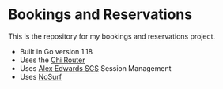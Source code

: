 # Bookings and Reservations
This is the repository for my bookings and reservations project.

- Built in Go version 1.18
- Uses the [Chi Router](https://github.com/go-chi/chi/v5)
- Uses [Alex Edwards SCS](https://github.com/alexedwards/scs/v2) Session Management
- Uses [NoSurf](https://github.com/justinas/nosurf)